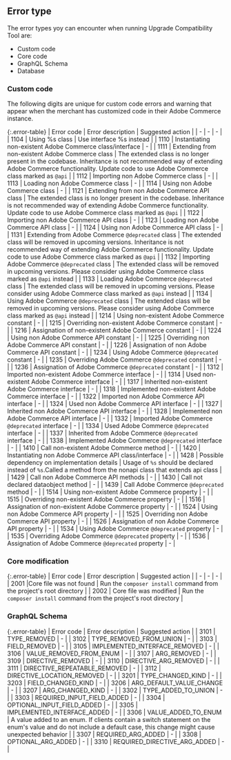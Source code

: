 <!--Note: The error code tables in this file are auto-generated from source code. To request changes to error code descriptions or suggestions, submit a GitHub issue to [Adobe Commerce repository](https://repo.magento.com/).-->
## Error type

The error types yoy can encounter when running Upgrade Compatibility Tool are:

*  Custom code
*  Core code
*  GraphQL Schema
*  Database

### Custom code

The following digits are unique for custom code errors and warning that appear when the merchant has customized code in their Adobe Commerce instance.

{:.error-table}
| Error code | Error description | Suggested action |
| - | - | - |
| 1104 | Using %s class | Use interface %s instead |
| 1110 | Instantiating non-existent Adobe Commerce class/interface | - |
| 1111 | Extending from non-existent Adobe Commerce class | The extended class is no longer present in the codebase. Inheritance is not recommended way of extending Adobe Commerce functionality. Update code to use Adobe Commerce class marked as `@api` |
| 1112 | Importing non Adobe Commerce class | - |
| 1113 | Loading non Adobe Commerce class | - |
| 1114 | Using non Adobe Commerce class | - |
| 1121 | Extending from non Adobe Commerce API class | The extended class is no longer present in the codebase. Inheritance is not recommended way of extending Adobe Commerce functionality. Update code to use Adobe Commerce class marked as `@api` |
| 1122 | Importing non Adobe Commerce API class | - |
| 1123 | Loading non Adobe Commerce API class | - |
| 1124 | Using non Adobe Commerce API class | - |
| 1131 | Extending from Adobe Commerce ``@deprecated`` class | The extended class will be removed in upcoming versions. Inheritance is not recommended way of extending Adobe Commerce functionality. Update code to use Adobe Commerce class marked as `@api` |
| 1132 | Importing Adobe Commerce `@deprecated` class | The extended class will be removed in upcoming versions. Please consider using Adobe Commerce class marked as `@api` instead |
| 1133 | Loading Adobe Commerce `@deprecated` class | The extended class will be removed in upcoming versions. Please consider using Adobe Commerce class marked as `@api` instead |
| 1134 | Using Adobe Commerce `@deprecated` class | The extended class will be removed in upcoming versions. Please consider using Adobe Commerce class marked as `@api` instead |
| 1214 | Using non-existent Adobe Commerce constant | - |
| 1215 | Overriding non-existent Adobe Commerce constant | - |
| 1216 | Assignation of non-existent Adobe Commerce constant | - |
| 1224 | Using non Adobe Commerce API constant | - |
| 1225 | Overriding non Adobe Commerce API constant | - |
| 1226 | Assignation of non Adobe Commerce API constant | - |
| 1234 | Using Adobe Commerce `@deprecated` constant | - |
| 1235 | Overriding Adobe Commerce `@deprecated` constant | - |
| 1236 | Assignation of Adobe Commerce `@deprecated` constant | - |
| 1312 | Imported non-existent Adobe Commerce interface | - |
| 1314 | Used non-existent Adobe Commerce interface | - |
| 1317 | Inherited non-existent Adobe Commerce interface | - |
| 1318 | Implemented non-existent Adobe Commerce interface | - |
| 1322 | Imported non Adobe Commerce API interface | - |
| 1324 | Used non Adobe Commerce API interface | - |
| 1327 | Inherited non Adobe Commerce API interface | - |
| 1328 | Implemented non Adobe Commerce API interface | - |
| 1332 | Imported Adobe Commerce `@deprecated` interface | - |
| 1334 | Used Adobe Commerce `@deprecated` interface | - |
| 1337 | Inherited from Adobe Commerce `@deprecated` interface | - |
| 1338 | Implemented Adobe Commerce `@deprecated` interface | - |
| 1410 | Call non-existent Adobe Commerce method | - |
| 1420 | Instantiating non Adobe Commerce API class/interface | - |
| 1428 | Possible dependency on implementation details | Usage of `%s` should be declared instead of `%s`.Called a method from the nonapi class that extends api class |
| 1429 | Call non Adobe Commerce API methods | - |
| 1430 | Call not declared dataobject method | - |
| 1439 | Call Adobe Commerce `@deprecated` method | - |
| 1514 | Using non-existent Adobe Commerce property | - |
| 1515 | Overriding non-existent Adobe Commerce property | - |
| 1516 | Assignation of non-existent Adobe Commerce property | - |
| 1524 | Using non Adobe Commerce API property | - |
| 1525 | Overriding non Adobe Commerce API property | - |
| 1526 | Assignation of non Adobe Commerce API property | - |
| 1534 | Using Adobe Commerce `@deprecated` property | - |
| 1535 | Overriding Adobe Commerce `@deprecated` property | - |
| 1536 | Assignation of Adobe Commerce `@deprecated` property | - |

### Core modification

{:.error-table}
| Error code | Error description | Suggested action |
| - | - | - |
| 2001 |Core file was not found | Run the `composer install` command from the project's root directory |
| 2002 | Core file was modified | Run the `composer install` command from the project's root directory |

### GraphQL Schema

{:.error-table}
| Error code | Error description | Suggested action |
| 3101 | TYPE_REMOVED | - |
| 3102 | TYPE_REMOVED_FROM_UNION | - |
| 3103 | FIELD_REMOVED | - |
| 3105 | IMPLEMENTED_INTERFACE_REMOVED | - |
| 3106 | VALUE_REMOVED_FROM_ENUM | - |
| 3107 | ARG_REMOVED | - |
| 3109 | DIRECTIVE_REMOVED | - |
| 3110 | DIRECTIVE_ARG_REMOVED | - |
| 3111 | DIRECTIVE_REPEATABLE_REMOVED | - |
| 3112 | DIRECTIVE_LOCATION_REMOVED | - |
| 3201 | TYPE_CHANGED_KIND | - |
| 3203 | FIELD_CHANGED_KIND | - |
| 3206 | ARG_DEFAULT_VALUE_CHANGE | - |
| 3207 | ARG_CHANGED_KIND | - |
| 3302 | TYPE_ADDED_TO_UNION | - |
| 3303 | REQUIRED_INPUT_FIELD_ADDED | - |
| 3304 | OPTIONAL_INPUT_FIELD_ADDED | - |
| 3305 | IMPLEMENTED_INTERFACE_ADDED | - |
| 3306 | VALUE_ADDED_TO_ENUM | A value added to an enum. If clients contain a switch statement on the enum's value and do not include a default case, this change might cause unexpected behavior |
| 3307 | REQUIRED_ARG_ADDED | - |
| 3308 | OPTIONAL_ARG_ADDED | - |
| 3310 | REQUIRED_DIRECTIVE_ARG_ADDED | - |
